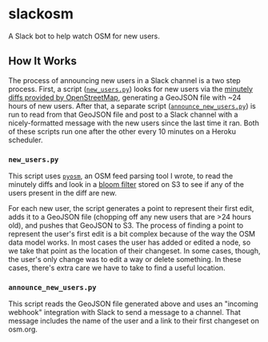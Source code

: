 slackosm
========

A Slack bot to help watch OSM for new users.

## How It Works

The process of announcing new users in a Slack channel is a two step process. First, a script ([`new_users.py`](https://github.com/iandees/slackosm/blob/master/new_users.py)) looks for new users via the [minutely diffs provided by OpenStreetMap](https://wiki.openstreetmap.org/wiki/Planet.osm/diffs#Minute.2C_Hour.2C_and_Day_Files_Organisation), generating a GeoJSON file with ~24 hours of new users. After that, a separate script ([`announce_new_users.py`](https://github.com/iandees/slackosm/blob/master/announce_new_users.py)) is run to read from that GeoJSON file and post to a Slack channel with a nicely-formatted message with the new users since the last time it ran. Both of these scripts run one after the other every 10 minutes on a Heroku scheduler.

### `new_users.py`

This script uses [`pyosm`](https://github.com/iandees/pyosm), an OSM feed parsing tool I wrote, to read the minutely diffs and look in a [bloom filter](https://en.wikipedia.org/wiki/Bloom_filter) stored on S3 to see if any of the users present in the diff are new.

For each new user, the script generates a point to represent their first edit, adds it to a GeoJSON file (chopping off any new users that are >24 hours old), and pushes that GeoJSON to S3. The process of finding a point to represent the user's first edit is a bit complex because of the way the OSM data model works. In most cases the user has added or edited a node, so we take that point as the location of their changeset. In some cases, though, the user's only change was to edit a way or delete something. In these cases, there's extra care we have to take to find a useful location.

### `announce_new_users.py`

This script reads the GeoJSON file generated above and uses an "incoming webhook" integration with Slack to send a message to a channel. That message includes the name of the user and a link to their first changeset on osm.org.
